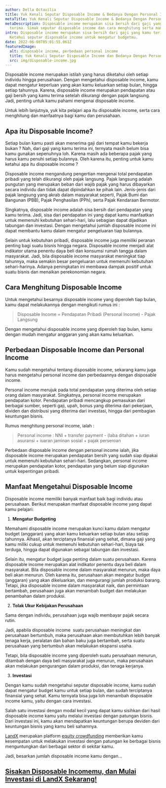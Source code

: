 ```yaml
---
author: Della Octavilia
title: Yuk Kenali Seputar Disposable Income & Bedanya Dengan Personal Income
metaTitle: Yuk Kenali Seputar Disposable Income & Bedanya Dengan Personal Income
metaDescription: Disposable income merupakan sisa bersih dari gaji yang kamu
  terima. Simak seputar disposable income dan cara menghitung serta manfaatnya
intro: Disposable income merupakan sisa bersih dari gaji yang kamu terima.
  Ketahui seputar disposable income untuk mengatur budgetmu.
date: 2022-06-08T05:01:55.061Z
featuredImage:
  alt: disposable income, perbedaan personal income
  title: Yuk Kenali Seputar Disposable Income dan Bedanya Dengan Personal Income
  src: img/disposable-income.jpg
---
```

Disposable income merupakan istilah yang harus diketahui oleh setiap individu hingga perusahaan. Dengan mengetahui disposable income, kamu dapat mengatur keperluan yang akan kamu keluarkan setiap bulan, hingga setiap tahunnya. Karena, disposable income merupakan pendapatan atau gaji bersih yang kamu terima setelah dikurangi dengan pajak langsung. Jadi, penting untuk kamu pahami mengenai disposable income.

Untuk lebih lanjutnya, yuk kita pelajari apa itu disposable income, serta cara menghitung dan manfaatnya bagi kamu dan perusahaan.

## Apa itu Disposable Income?

Setiap bulan kamu pasti akan menerima gaji dari tempat kamu bekerja bukan ? Nah, dari gaji yang kamu terima ini, ternyata masih belum bisa kamu gunakan sepenuhnya loh. Karena masih ada beberapa pajak yang harus kamu penuhi setiap bulannya. Oleh karena itu, penting untuk kamu ketahui apa itu disposable income ?

Disposable income mengandung pengertian mengenai total pendapatan pribadi yang telah dikurangi oleh pajak langsung. Pajak langsung adalah pungutan yang merupakan beban dari wajib pajak yang harus dibayarkan secara individu dan tidak dapat dipindahkan ke pihak lain. Jenis-jenis dari pajak langsung yang akrab dalam masyarakat seperti, Pajak Bumi dan Bangunan (PBB), Pajak Penghasilan (PPh), serta Pajak Kendaraan Bermotor.

Singkatnya, disposable income adalah sisa bersih dari pendapatan yang kamu terima. Jadi, sisa dari pendapatan ini yang dapat kamu manfaatkan untuk memenuhi kebutuhan sehari-hari, lalu sebagian dapat dijadikan tabungan dan investasi. Dengan mengetahui jumlah disposable income ini dapat membantu kamu dalam mengatur pengeluaran tiap bulannya.

Selain untuk kebutuhan pribadi, disposable income juga memiliki peranan penting bagi suatu bisnis hingga negara. Disposable income menjadi alat indikator utama penentu daya beli dan konsumsi rumah tangga dalam masyarakat. Jadi, bila disposable income masyarakat meningkat tiap tahunnya, maka semakin besar pengeluaran untuk memenuhi kebutuhan sehari-harinya. Adanya peningkatan ini membawa dampak positif untuk suatu bisnis dan menaikan perekonomian negara.

## Cara Menghitung Disposable Income

Untuk mengetahui besarnya disposable income yang diperoleh tiap bulan, kamu dapat melakukannya dengan mengikuti rumus ini :

> Disposable Income = Pendapatan Pribadi (Personal Income) - Pajak Langsung

Dengan mengetahui disposable income yang diperoleh tiap bulan, kamu dengan mudah mengatur anggaran yang akan kamu keluarkan.

## Perbedaan Disposable Income dan Personal Income 

Kamu sudah mengetahui tentang disposable income, sekarang kamu juga harus mengetahui personal income dan perbedaannya dengan disposable income.

Personal income merujuk pada total pendapatan yang diterima oleh setiap orang dalam masyarakat. Singkatnya, personal income merupakan pendapatan kotor. Pendapatan pribadi mencangkup pemasukan dari berbagai sumber, seperti gaji, upah, bonus yang diterima dari pekerjaan, dividen dan distribusi yang diterima dari investasi, hingga dari pembagian keuntungan bisnis.

Rumus menghitung personal income, ialah :

> Personal income : NNI + transfer payment - (laba ditahan + iuran asuransi + iuaran jaminan sosial + pajak perseroan

Perbedaan disposable income dengan personal income ialah, jika disposable income merupakan pendapatan bersih yang sudah siap dipakai untuk memenuhi kebutuhan sehari-hari. Sedangkan, personal income merupakan pendapatan kotor, pendapatan yang belum siap digunakan untuk kepentingan pribadi.

## Manfaat Mengetahui Disposable Income

Disposable income memiliki banyak manfaat baik bagi individu atau perusahaan. Berikut merupakan manfaat disposable income yang dapat kamu pelajari:

1. **Mengatur Budgeting**

Memahami disposable income merupakan kunci kamu dalam mengatur budget (anggaran) yang akan kamu keluarkan setiap bulan atau setiap tahunnya. Alhasil, akan terciptanya finansial yang sehat, dimana gaji yang kamu miliki cukup untuk memenuhi kebutuhan sehari-hari, biaya tak terduga, hingga dapat digunakan sebagai tabungan dan investasi.

Selain itu, mengatur budget juga penting dalam suatu perusahaan. Karena disposable income merupakan alat indikator penentu daya beli dalam masyarakat. Bila disposable income dalam masyarakat menurun, maka daya beli akan menurun. Oleh karena itu, perusahaan akan mengatur budget (anggaran) yang akan dikeluarkan, dan mengurangi jumlah produksi barang. Tetapi, jika disposable income dalam masyarakat naik, dan permintaan bertambah, perusahaan juga akan menambah budget dan melakukan penambahan dalam produksi.

2. **Tolak Ukur Kebijakan Perusahaan**

Sama dengan individu, perusahaan juga wajib membayar pajak secara rutin. 

Jadi, apabila disposable income  suatu perusahaan meningkat dan perusahaan bertumbuh, maka perusahaan akan membutuhkan lebih banyak tenaga kerja, peralatan dan bahan baku juga bertambah, serta suatu perusahaan yang bertumbuh akan melakukan ekspansi usaha. 

Tetapi, bila disposable income yang diperoleh suatu perusahaan menurun, ditambah dengan daya beli masyarakat juga menurun, maka perusahaan akan melakukan pengurangan dalam produksi, dan tenaga kerjanya.

3. **Investasi** 

Dengan kamu sudah mengetahui seputar disposable income, kamu sudah dapat mengatur budget kamu untuk setiap bulan, dan sudah terciptanya finansial yang sehat. Kamu ternyata bisa juga loh menambah disposable income kamu, yaitu dengan cara investasi.

Salah satu investasi dengan modal kecil yang dapat kamu sisihkan dari hasil disposable income kamu yaitu melalui investasi dengan patungan bisnis. Dari investasi ini, kamu akan mendapatkan keuntungan berupa deviden dari keuntungan bisnis yang kamu beli sahamnya.

[LandX](https://landx.id/?utm_source=blog&utm_medium=organic+keyword&utm_campaign=blog) merupakan platform [equity crowdfunding](https://landx.id/?utm_source=blog&utm_medium=organic+keyword&utm_campaign=blog) memberikan kamu kesempatan untuk melakukan investasi dengan patungan ke berbagai bisnis menguntungkan dari berbagai sektor di sekitar kamu.

Jadi, besarkan jumlah disposable income kamu dengan…

## [Sisakan Disposable Incomemu, dan Mulai Investasi di LandX Sekarang!](https://landx.id/project/?utm_source=Blog&utm_medium=organic+keyword&utm_campaign=blog&utm_id=Blog)